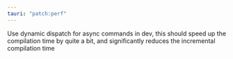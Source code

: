 ```yaml
---
tauri: "patch:perf"
---
```


Use dynamic dispatch for async commands in dev, this should speed up the compilation time by quite a bit, and significantly reduces the incremental compilation time
